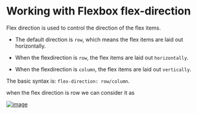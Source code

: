 # Working with Flexbox flex-direction

Flex direction is used to control the direction of the flex items.
- The default direction is `row`, which means the flex items are laid out horizontally.

- When the flexdirection is `row`, the flex items are laid out `horizontally`.
- When the flexdirection is `column`, the flex items are laid out `vertically`.

The basic syntax is: `flex-direction: row/column`.

when the flex direction is row we can consider it as

<a href="https://i.ibb.co/6s3rCsG/image.png"><img src="https://i.ibb.co/6s3rCsG/image.png" alt="image" border="0"></a>
